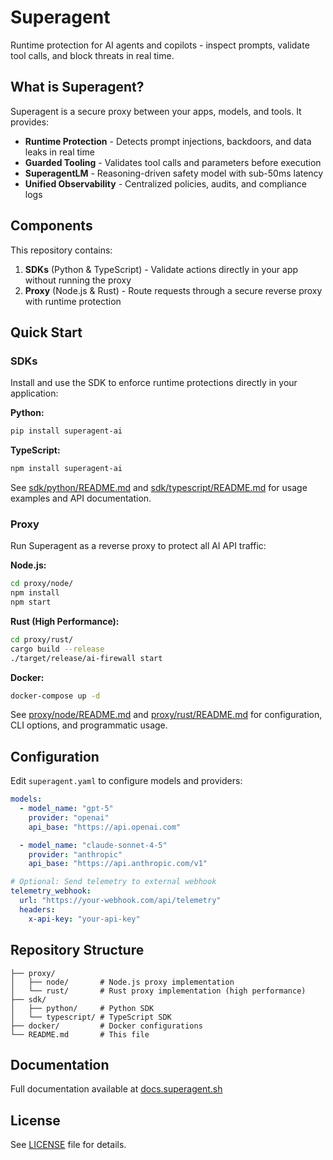 # Superagent

Runtime protection for AI agents and copilots - inspect prompts, validate tool calls, and block threats in real time.

## What is Superagent?

Superagent is a secure proxy between your apps, models, and tools. It provides:

- **Runtime Protection** - Detects prompt injections, backdoors, and data leaks in real time
- **Guarded Tooling** - Validates tool calls and parameters before execution
- **SuperagentLM** - Reasoning-driven safety model with sub-50ms latency
- **Unified Observability** - Centralized policies, audits, and compliance logs

## Components

This repository contains:

1. **SDKs** (Python & TypeScript) - Validate actions directly in your app without running the proxy
2. **Proxy** (Node.js & Rust) - Route requests through a secure reverse proxy with runtime protection

## Quick Start

### SDKs

Install and use the SDK to enforce runtime protections directly in your application:

**Python:**
```bash
pip install superagent-ai
```

**TypeScript:**
```bash
npm install superagent-ai
```

See [sdk/python/README.md](sdk/python/README.md) and [sdk/typescript/README.md](sdk/typescript/README.md) for usage examples and API documentation.

### Proxy

Run Superagent as a reverse proxy to protect all AI API traffic:

**Node.js:**
```bash
cd proxy/node/
npm install
npm start
```

**Rust (High Performance):**
```bash
cd proxy/rust/
cargo build --release
./target/release/ai-firewall start
```

**Docker:**
```bash
docker-compose up -d
```

See [proxy/node/README.md](proxy/node/README.md) and [proxy/rust/README.md](proxy/rust/README.md) for configuration, CLI options, and programmatic usage.

## Configuration

Edit `superagent.yaml` to configure models and providers:

```yaml
models:
  - model_name: "gpt-5"
    provider: "openai"
    api_base: "https://api.openai.com"

  - model_name: "claude-sonnet-4-5"
    provider: "anthropic"
    api_base: "https://api.anthropic.com/v1"

# Optional: Send telemetry to external webhook
telemetry_webhook:
  url: "https://your-webhook.com/api/telemetry"
  headers:
    x-api-key: "your-api-key"
```

## Repository Structure

```
├── proxy/
│   ├── node/       # Node.js proxy implementation
│   └── rust/       # Rust proxy implementation (high performance)
├── sdk/
│   ├── python/     # Python SDK
│   └── typescript/ # TypeScript SDK
├── docker/         # Docker configurations
└── README.md       # This file
```

## Documentation

Full documentation available at [docs.superagent.sh](https://docs.superagent.sh)

## License

See [LICENSE](LICENSE) file for details.